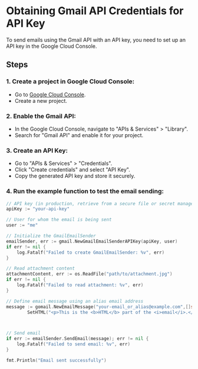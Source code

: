# Obtaining Gmail API Credentials for API Key

To send emails using the Gmail API with an API key, you need to set up an API key in the Google Cloud Console.

## Steps

### 1. Create a project in Google Cloud Console:

- Go to [Google Cloud Console](https://console.cloud.google.com/).
- Create a new project.

### 2. Enable the Gmail API:

- In the Google Cloud Console, navigate to "APIs & Services" > "Library".
- Search for "Gmail API" and enable it for your project.

### 3. Create an API Key:

- Go to "APIs & Services" > "Credentials".
- Click "Create credentials" and select "API Key".
- Copy the generated API key and store it securely.

### 4. Run the example function to test the email sending:


```go
// API key (in production, retrieve from a secure file or secret manager)
apiKey := "your-api-key"

// User for whom the email is being sent
user := "me"

// Initialize the GmailEmailSender
emailSender, err := gmail.NewGmailEmailSenderAPIKey(apiKey, user)
if err != nil {
    log.Fatalf("Failed to create GmailEmailSender: %v", err)
}

// Read attachment content
attachmentContent, err := os.ReadFile("path/to/attachment.jpg")
if err != nil {
    log.Fatalf("Failed to read attachment: %v", err)
}

// Define email message using an alias email address
message := gomail.NewEmailMessage("your-email_or_alias@example.com",[]string{"recipient@example.com"}, "Test Email with attachment", "This is the plain text part of the email.").
		SetHTML("<p>This is the <b>HTML</b> part of the <i>email</i>.</p>").AddAttachments(*gomail.NewAttachment("attachment.jpg", attachmentContent))



// Send email
if err := emailSender.SendEmail(message); err != nil {
    log.Fatalf("Failed to send email: %v", err)
}

fmt.Println("Email sent successfully")
```

